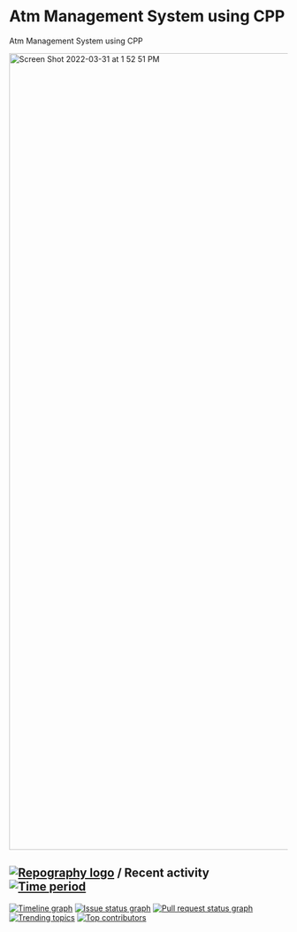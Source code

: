 # Atm Management System using CPP
 Atm Management System using CPP
 

<img width="1440" alt="Screen Shot 2022-03-31 at 1 52 51 PM" src="https://user-images.githubusercontent.com/73950089/161011490-e1760306-fc72-4364-8afb-e38aa92248fb.png">

## [![Repography logo](https://images.repography.com/logo.svg)](https://repography.com) / Recent activity [![Time period](https://images.repography.com/25051696/piyushdubey490/Atm-Management-System-using-CPP/recent-activity/4aa70a0056de02895494266884857153_badge.svg)](https://repography.com)
[![Timeline graph](https://images.repography.com/25051696/piyushdubey490/Atm-Management-System-using-CPP/recent-activity/4aa70a0056de02895494266884857153_timeline.svg)](https://github.com/piyushdubey490/Atm-Management-System-using-CPP/commits)
[![Issue status graph](https://images.repography.com/25051696/piyushdubey490/Atm-Management-System-using-CPP/recent-activity/4aa70a0056de02895494266884857153_issues.svg)](https://github.com/piyushdubey490/Atm-Management-System-using-CPP/issues)
[![Pull request status graph](https://images.repography.com/25051696/piyushdubey490/Atm-Management-System-using-CPP/recent-activity/4aa70a0056de02895494266884857153_prs.svg)](https://github.com/piyushdubey490/Atm-Management-System-using-CPP/pulls)
[![Trending topics](https://images.repography.com/25051696/piyushdubey490/Atm-Management-System-using-CPP/recent-activity/4aa70a0056de02895494266884857153_words.svg)](https://github.com/piyushdubey490/Atm-Management-System-using-CPP/commits)
[![Top contributors](https://images.repography.com/25051696/piyushdubey490/Atm-Management-System-using-CPP/recent-activity/4aa70a0056de02895494266884857153_users.svg)](https://github.com/piyushdubey490/Atm-Management-System-using-CPP/graphs/contributors)

 
